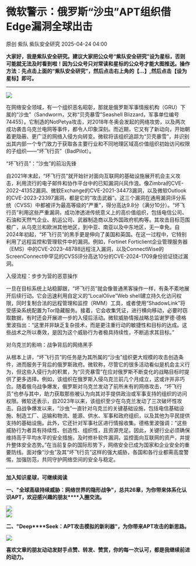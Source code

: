 #  微软警示：俄罗斯“沙虫”APT组织借Edge漏洞全球出击   
原创 紫队  紫队安全研究   2025-04-24 04:00  
  
**大家好，我是紫队安全研究。建议大家把公众号“紫队安全研究”设为星标，否则可能就无法及时看到啦！因为公众号只对常读和星标的公众号才能大图推送。操作方法：先点击上面的“紫队安全研究”，然后点击右上角的【...】,然后点击【设为星标】即可。**  
  
****  
![](https://mmbiz.qpic.cn/mmbiz_png/sUKKZDdVP8TjYUGo1k7aIkAfBqtHKcnU5cUiauflZSe5jbEM7qR79nWCalib1SqIEyzklA9tatNLc4zicm8ibNmpew/640?wx_fmt=png&from=appmsg "")  
  
在网络安全领域，有一个组织恶名昭彰，那就是俄罗斯军事情报机构（GRU）下属的“沙虫”（Sandworm，又称“贝壳暴雪”Seashell Blizzard，军事单位编号74455）。它制造的NotPetya攻击，对2018年冬奥会发起的网络攻势，以及两次成功袭击乌克兰电网等事件，都令人印象深刻。而近期，它又有了新动向，开始朝着更隐蔽、更广泛的网络入侵方向转变。微软将该组织追踪为“贝壳暴雪”，并识别出其内部一个专门致力于获取各主要行业和不同地理区域高价值组织初始访问权限的子组织——“坏飞行员”（BadPilot）。  
  
  
“坏飞行员”：“沙虫”的前沿先锋  
  
自2021年末起，“坏飞行员”就开始针对面向互联网的基础设施展开机会主义攻击，利用流行的电子邮件和协作平台中的已知漏洞兴风作浪。像Zimbra的CVE-2022-41352漏洞、微软Exchange的CVE-2021-34473漏洞，以及微软Outlook的CVE-2023-23397漏洞，都是它的“攻击武器”。这三个漏洞在通用漏洞评分系统（CVSS）中都被评为最高等级的“严重”，得分高达9.8分（满分10分）。“坏飞行员”利用这些严重漏洞，成功渗透进传统意义上的高价值组织，包括电信公司、石油和天然气企业、航运公司、武器制造商以及外国政府机构等。其攻击目标范围极广，从乌克兰和欧洲其他地区，到中亚、南亚以及中东地区，无一幸免。自2024年初起，“坏飞行员”的黑手更是伸向了美国和英国。在这一过程中，它特别利用了远程监控和管理软件中的漏洞。例如，Fortinet Forticlient企业管理服务器（EMS）中的CVE-2023-48788远程注入漏洞，以及ConnectWise的ScreenConnect中罕见的CVSS评分高达10分的CVE-2024-1709身份验证绕过漏洞。  
  
  
入侵流程：步步为营的恶意操作  
  
一旦在目标系统上站稳脚跟，“坏飞行员”就会像普通黑客操作一样，有条不紊地展开后续行动。它会迅速利用自定义的“LocalOlive”Web shell建立持久化访问权限，同时复制合法的远程管理和监控（RMM）工具，或者使用“ShadowLink”将受感染系统配置为Tor隐藏服务。接着，它会收集凭证，进行横向移动，必要时窃取数据，有时还会开展进一步的入侵后活动。微软威胁情报战略总监谢罗德·德格里波指出：“这里并非缺乏复杂技术，而是更注重行动的敏捷性和目标的达成。这些战术之所以奏效，是因为这个威胁行为者极具持续性，不断追求其目标。”  
  
  
对乌克兰的影响：战争背后的网络黑手  
  
从根本上讲，“坏飞行员”的任务是为其所属的“沙虫”组织更大规模的攻击创造条件，进而服务于背后的俄罗斯政府。微软称，尽管它的很多活动看似是机会主义行为，但这些入侵行为的积累，为“贝壳暴雪”在应对俄罗斯不断变化的战略目标时提供了更多选择。例如，该组织在俄罗斯入侵乌克兰前几个月成立，这或许并非巧合。随着俄乌战争爆发，俄罗斯对乌克兰发动了前所未有的网络攻击，“坏飞行员”也参与其中，助力获取那些被认为向其对手提供政治或军事支持的组织的访问权限。微软还表示，自2023年以来，该组织至少在乌克兰发动了三次破坏性攻击。自战争爆发以来，“沙虫”一直针对乌克兰的关键基础设施，包括电信基础设施、制造工厂、运输和物流、能源、供水、军事和政府组织，以及其他为平民提供支持的基础设施。此外，它还针对军事社区进行情报收集。德格里波强调：“这些威胁行为者具有持续性、创造性、组织性，且资源充足。因此，关键行业必须确保维持高于平均水平的安全措施，及时修补软件漏洞，监控面向互联网的资产，并提升整体安全态势。”在当前复杂的国际形势下，网络安全已成为国家和企业安全的重要防线。面对像“沙虫”及其“坏飞行员”这样的强大威胁，各国和各行业都需高度警惕，加强防范，共同守护网络空间的安全与稳定。   
  
****  
**加入知识星球，可继续阅读**  
  
**一、"全球高级持续威胁：网络世界的隐形战争"，总共26章，为你带来体系化认识APT，欢迎感兴趣的朋友****入圈交流。**  
  
![](https://mmbiz.qpic.cn/mmbiz_jpg/sUKKZDdVP8RRAic0GwkHmSw2QZes8kK1AfysU8oPBib56yJpTWxmMuHRQBk3DHtibEASDuO7FTia8jIpeYtMFicBy5A/640?wx_fmt=jpeg "")  
![](https://mmbiz.qpic.cn/mmbiz_png/sUKKZDdVP8Sm53HIUuI9RNR5Vpk1TWmpt3dw7icrMOJchapl0qTHsxVnXHyicBmV2kNlgpt3WLGLgdBJKrWiaUGicw/640?wx_fmt=png&from=appmsg "")  
  
**二、"Deep****Seek：APT攻击模拟的新利器"，为你带来APT攻击的新思路。**  
  
![](https://mmbiz.qpic.cn/mmbiz_png/sUKKZDdVP8SmEmOb6eVreW81Qh8DCAQvT2jLpI7JoYFWHibP6wCCI2AicqKAgbc4GzoAafviavpdxGjBqGrs1nlibQ/640?wx_fmt=png&from=appmsg "")  
  
  
**喜欢文章的朋友动动发财手点赞、转发、赞赏，你的每一次认可，都是我继续前进的动力。**  
  
  
  
  
